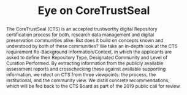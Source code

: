---
abstract: 'The CoreTrustSeal (CTS) is an accepted trustworthy digital Repository certification
  process for both, research data management and digital preservation communities
  alike. But does it build on concepts known and understood by both of these communities?
  We take an in-depth look at the CTS requirement Ro-Background Information/Context,
  in which the applicants are asked to define their Repository Type, Designated Community
  and Level of Curation Performed. By extracting information from the publicly available
  assessment reports and crosschecking these against available supporting information,
  we relect on CTS from three viewpoints: the process, the institutional, and the
  community view. We distill concrete recommendations, which will be fed back to the
  CTS Board as part of the 2019 public call for review.'
creators:
- Lindlar, Michelle
- Rudnik, Pia
date: null
document_url: https://services.phaidra.univie.ac.at/api/object/o:1081753/download
grand_parent: iPRES
institutions: []
keywords: []
landing_page_url: https://phaidra.univie.ac.at/o:1081753
language: eng
layout: publication
license: CC BY 4.0 International
notes_url: null
parent: iPRES 2019
presentation_url: null
publication_type: paper
size: 370524
source_name: iPRES
title: 'Eye on CoreTrustSeal '
year: 2019
---